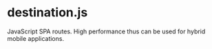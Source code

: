 # destination.js
JavaScript SPA routes. High performance thus can be used for hybrid mobile applications.
